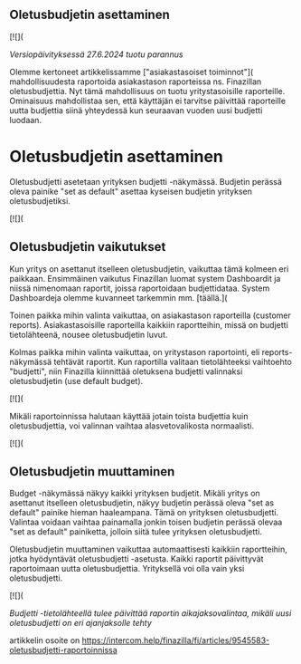 ## Oletusbudjetin asettaminen

[![](

*Versiopäivityksessä 27.6.2024 tuotu parannus*

Olemme kertoneet artikkelissamme ["asiakastasoiset toiminnot"]( mahdollisuudesta raportoida asiakastason raporteissa ns. Finazillan oletusbudjettia. Nyt tämä mahdollisuus on tuotu yritystasoisille raporteille. Ominaisuus mahdollistaa sen, että käyttäjän ei tarvitse päivittää raporteille uutta budjettia siinä yhteydessä kun seuraavan vuoden uusi budjetti luodaan.

# Oletusbudjetin asettaminen

Oletusbudjetti asetetaan yrityksen budjetti -näkymässä. Budjetin perässä oleva painike "set as default" asettaa kyseisen budjetin yrityksen oletusbudjetiksi.

[![](

## Oletusbudjetin vaikutukset

Kun yritys on asettanut itselleen oletusbudjetin, vaikuttaa tämä kolmeen eri paikkaan. Ensimmäinen vaikutus Finazillan luomat system Dashboardit ja niissä nimenomaan raportit, joissa raportoidaan budjettidataa. System Dashboardeja olemme kuvanneet tarkemmin mm. [täällä.]( 

Toinen paikka mihin valinta vaikuttaa, on asiakastason raporteilla (customer reports). Asiakastasoisille raporteilla kaikkiin raportteihin, missä on budjetti tietolähteenä, nousee oletusbudjetin luvut.

Kolmas paikka mihin valinta vaikuttaa, on yritystason raportointi, eli reports- näkymässä tehtävät raportit. Kun raportilla valitaan tietolähteeksi vaihtoehto "budjetti", niin Finazilla kiinnittää oletuksena budjetti valinnaksi oletusbudjetin (use default budget).

[![](

Mikäli raportoinnissa halutaan käyttää jotain toista budjettia kuin oletusbudjettia, voi valinnan vaihtaa alasvetovalikosta normaalisti.

[![](

## Oletusbudjetin muuttaminen

Budget -näkymässä näkyy kaikki yrityksen budjetit. Mikäli yritys on asettanut itselleen oletusbudjetin, näkyy budjetin perässä oleva "set as default" painike hieman haaleampana. Tämä on yrityksen oletusbudjetti. Valintaa voidaan vaihtaa painamalla jonkin toisen budjetin perässä olevaa "set as default" painiketta, jolloin siitä tulee yrityksen oletusbudjetti.

Oletusbudjetin muuttaminen vaikuttaa automaattisesti kaikkiin raportteihin, jotka hyödyntävät oletusbudjetti -asetusta. Kaikki raportit päivittyvät raportoimaan uutta oletusbudjettia. Yrityksellä voi olla vain yksi oletusbudjetti.

[![](

*Budjetti -tietolähteellä tulee päivittää raportin aikajaksovalintaa, mikäli uusi oletusbudjetti on eri ajanjaksolle tehty*



artikkelin osoite on https://intercom.help/finazilla/fi/articles/9545583-oletusbudjetti-raportoinnissa

